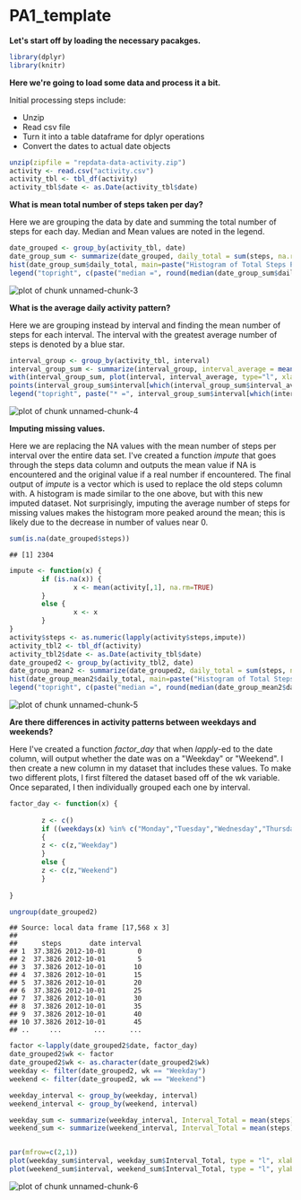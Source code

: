 PA1_template
============




**Let's start off by loading the necessary pacakges.**

```r
library(dplyr)
library(knitr)
```



**Here we're going to load some data and process it a bit.**

Initial processing steps include:

- Unzip
- Read csv file
- Turn it into a table dataframe for dplyr operations
- Convert the dates to actual date objects


```r
unzip(zipfile = "repdata-data-activity.zip")
activity <- read.csv("activity.csv")
activity_tbl <- tbl_df(activity)
activity_tbl$date <- as.Date(activity_tbl$date)
```

**What is mean total number of steps taken per day?**

Here we are grouping the data by date and summing the total number of steps for each day. Median and Mean values are noted in the legend.


```r
date_grouped <- group_by(activity_tbl, date)
date_group_sum <- summarize(date_grouped, daily_total = sum(steps, na.rm=TRUE))
hist(date_group_sum$daily_total, main=paste("Histogram of Total Steps Per Day"), xlab= "Total Number of Steps in a Day", ylab= "Frequency")
legend("topright", c(paste("median =", round(median(date_group_sum$daily_total, na.rm=TRUE), digits=4), paste("mean =", round(mean(date_group_sum$daily_total, na.rm=TRUE), digits=4)))), cex=.75)
```

![plot of chunk unnamed-chunk-3](figure/unnamed-chunk-3-1.png) 

**What is the average daily activity pattern?**

Here we are grouping instead by interval and finding the mean number of steps for each interval. The interval with the greatest average number of steps is denoted by a blue star.


```r
interval_group <- group_by(activity_tbl, interval)
interval_group_sum <- summarize(interval_group, interval_average = mean(steps, na.rm=TRUE))
with(interval_group_sum, plot(interval, interval_average, type="l", xlab= "Interval", ylab="Average Number of Steps", main=paste("Average Number of Steps Per Interval")))
points(interval_group_sum$interval[which(interval_group_sum$interval_average == max(interval_group_sum$interval_average))], max(interval_group_sum$interval_average, na.rm=TRUE), pch = c("*"), col="blue", cex= 2)
legend("topright", paste("* =", interval_group_sum$interval[which(interval_group_sum$interval_average == max(interval_group_sum$interval_average))],"th interval"))
```

![plot of chunk unnamed-chunk-4](figure/unnamed-chunk-4-1.png) 

**Imputing missing values.**

Here we are replacing the NA values with the mean number of steps per interval over the entire data set. I've created a function *impute* that goes through the steps data column and outputs the mean value if NA is encountered and the original value if a real number if encountered. The final output of *impute* is a vector which is used to replace the old steps column with. A histogram is made similar to the one above, but with this new imputed dataset. Not surprisingly, imputing the average number of steps for missing values makes the histogram more peaked around the mean; this is likely due to the decrease in number of  values near 0.


```r
sum(is.na(date_grouped$steps))
```

```
## [1] 2304
```

```r
impute <- function(x) {
        if (is.na(x)) {
                x <- mean(activity[,1], na.rm=TRUE)
        }
        else {
                x <- x
        }
}
activity$steps <- as.numeric(lapply(activity$steps,impute))
activity_tbl2 <- tbl_df(activity)
activity_tbl2$date <- as.Date(activity_tbl$date)
date_grouped2 <- group_by(activity_tbl2, date)
date_group_mean2 <- summarize(date_grouped2, daily_total = sum(steps, na.rm=TRUE))
hist(date_group_mean2$daily_total, main=paste("Histogram of Total Steps Per Day"), xlab= "Total Number of Steps in a Day", ylab= "Frequency")
legend("topright", c(paste("median =", round(median(date_group_mean2$daily_total, na.rm=TRUE), digits=1), paste("mean =", round(mean(date_group_mean2$daily_total, na.rm=TRUE), digits=1)))), cex=.75)
```

![plot of chunk unnamed-chunk-5](figure/unnamed-chunk-5-1.png) 

**Are there differences in activity patterns between weekdays and weekends?**

Here I've created a function *factor_day* that when *lapply*-ed to the date column, will output whether the date was on a "Weekday" or "Weekend". I then create a new column in my dataset that includes these values. To make two different plots, I first filtered the dataset based off of the wk variable. Once separated, I then individually grouped each one by interval. 


```r
factor_day <- function(x) {
        
        z <- c()
        if ((weekdays(x) %in% c("Monday","Tuesday","Wednesday","Thursday","Friday")))
        {
        z <- c(z,"Weekday")
        }
        else {
        z <- c(z,"Weekend")
        }
       
}

ungroup(date_grouped2)
```

```
## Source: local data frame [17,568 x 3]
## 
##      steps       date interval
## 1  37.3826 2012-10-01        0
## 2  37.3826 2012-10-01        5
## 3  37.3826 2012-10-01       10
## 4  37.3826 2012-10-01       15
## 5  37.3826 2012-10-01       20
## 6  37.3826 2012-10-01       25
## 7  37.3826 2012-10-01       30
## 8  37.3826 2012-10-01       35
## 9  37.3826 2012-10-01       40
## 10 37.3826 2012-10-01       45
## ..     ...        ...      ...
```

```r
factor <-lapply(date_grouped2$date, factor_day)
date_grouped2$wk <- factor 
date_grouped2$wk <- as.character(date_grouped2$wk)
weekday <- filter(date_grouped2, wk == "Weekday")
weekend <- filter(date_grouped2, wk == "Weekend")

weekday_interval <- group_by(weekday, interval)
weekend_interval <- group_by(weekend, interval)

weekday_sum <- summarize(weekday_interval, Interval_Total = mean(steps))
weekend_sum <- summarize(weekend_interval, Interval_Total = mean(steps))


par(mfrow=c(2,1))
plot(weekday_sum$interval, weekday_sum$Interval_Total, type = "l", xlab="Weekday Intervals", ylab= "Average Number of Steps", main = "Weekdays vs. Weekends")
plot(weekend_sum$interval, weekend_sum$Interval_Total, type = "l", ylab= "Average Number of Steps", xlab= "Weekend Intervals")
```

![plot of chunk unnamed-chunk-6](figure/unnamed-chunk-6-1.png) 



